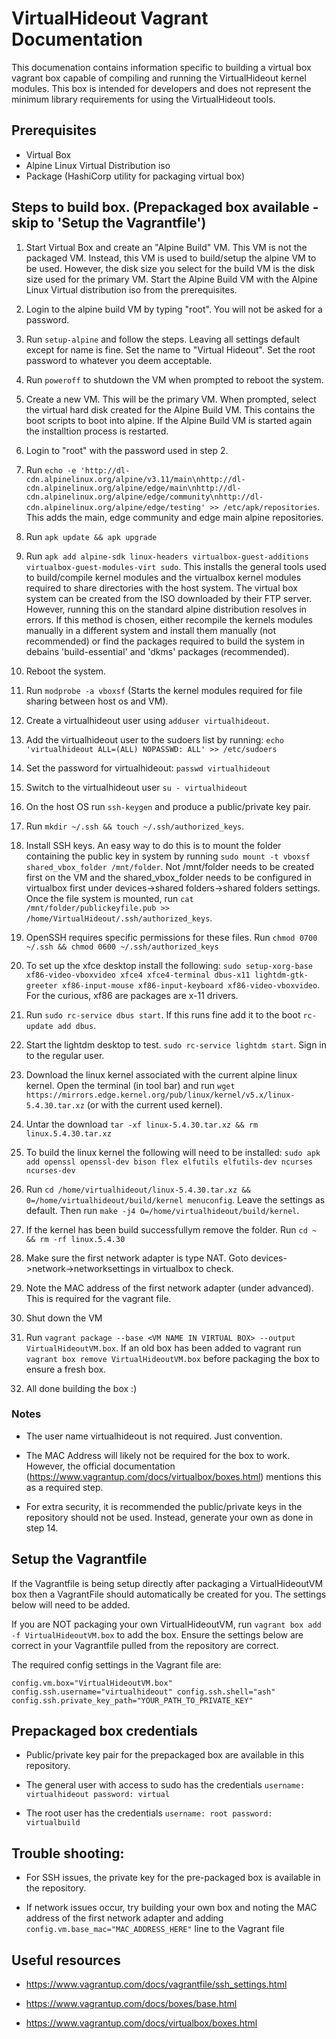 # VirtualHideout Vagrant Documentation

This documenation contains information specific to building a virtual box vagrant box
capable of compiling and running the VirtualHideout kernel modules. This box is intended for developers and does not represent the minimum library requirements for using the VirtualHideout tools.

## Prerequisites
- Virtual Box
- Alpine Linux Virtual Distribution iso
- Package (HashiCorp utility for packaging virtual box)

## Steps to build box. (Prepackaged box available - skip to 'Setup the Vagrantfile')

1. Start Virtual Box and create an "Alpine Build" VM. This VM is not the packaged VM.
Instead, this VM is used to build/setup the alpine VM to be used. However, the disk size you select for the build VM is the disk size used for the primary VM. 
Start the Alpine Build VM with the Alpine Linux Virtual distribution iso from the prerequisites.

2. Login to the alpine build VM by typing "root". You will not be asked for a password.

3. Run `setup-alpine` and follow the steps. Leaving all settings default except for name is fine. Set the name to "Virtual Hideout". Set the root password to whatever you deem acceptable.

4. Run `poweroff` to shutdown the VM when prompted to reboot the system.

5. Create a new VM. This will be the primary VM. When prompted, select the virtual hard disk created for the Alpine Build VM. This contains the boot scripts to boot into alpine. If the Alpine Build VM is started again the installtion process is restarted.

6. Login to "root" with the password used in step 2.

7. Run `echo -e 'http://dl-cdn.alpinelinux.org/alpine/v3.11/main\nhttp://dl-cdn.alpinelinux.org/alpine/edge/main\nhttp://dl-cdn.alpinelinux.org/alpine/edge/community\nhttp://dl-cdn.alpinelinux.org/alpine/edge/testing' >> /etc/apk/repositories`. This adds the main, edge community and edge main alpine repositories.

8. Run `apk update && apk upgrade`

9. Run `apk add alpine-sdk linux-headers virtualbox-guest-additions virtualbox-guest-modules-virt sudo`. This installs the general tools used to build/compile kernel modules and the virtualbox kernel modules required to share directories with the host system. The virtual box system can be created from the ISO downloaded by their FTP server. However, running this on the standard alpine distribution resolves in errors. If this method is chosen, either recompile the kernels modules manually in a different system and install them manually (not recommended) or find the packages required to build the system in debains 'build-essential' and 'dkms' packages (recommended).

10. Reboot the system.

11. Run `modprobe -a vboxsf` (Starts the kernel modules required for file sharing between host os and VM).

12. Create a virtualhideout user using `adduser virtualhideout`.

13. Add the virtualhideout user to the sudoers list by running: `echo 'virtualhideout ALL=(ALL) NOPASSWD: ALL' >> /etc/sudoers`

14. Set the password for virtualhideout: `passwd virtualhideout`

15. Switch to the virtualhideout user `su - virtualhideout`

16. On the host OS run `ssh-keygen` and produce a public/private key pair.

17. Run `mkdir ~/.ssh && touch ~/.ssh/authorized_keys`.

18. Install SSH keys.  An easy way to do this is to mount the folder containing the public key in system by running `sudo mount -t vboxsf shared_vbox_folder /mnt/folder`. Not /mnt/folder needs to be created first on the VM and the shared_vbox_folder needs to be configured in virtualbox first under devices->shared folders->shared folders settings. Once the file system is mounted, run `cat /mnt/folder/publickeyfile.pub >> /home/VirtualHideout/.ssh/authorized_keys`.

19. OpenSSH requires specific permissions for these files. Run `chmod 0700 ~/.ssh && chmod 0600 ~/.ssh/authorized_keys`

20. To set up the xfce desktop install the following: `sudo setup-xorg-base xf86-video-vboxvideo xfce4 xfce4-terminal dbus-x11 lightdm-gtk-greeter xf86-input-mouse xf86-input-keyboard xf86-video-vboxvideo`. For the curious, xf86 are packages are x-11 drivers.

21. Run `sudo rc-service dbus start`. If this runs fine add it to the boot `rc-update add dbus`.

22. Start the lightdm desktop to test. `sudo rc-service lightdm start`. Sign in to the regular user.

23. Download the linux kernel associated with the current alpine linux kernel. Open the terminal (in tool bar) and run `wget https://mirrors.edge.kernel.org/pub/linux/kernel/v5.x/linux-5.4.30.tar.xz` (or with the current used kernel).

24. Untar the download `tar -xf linux-5.4.30.tar.xz && rm linux.5.4.30.tar.xz`

25. To build the linux kernel the following will need to be installed: `sudo apk add openssl openssl-dev bison flex elfutils elfutils-dev ncurses ncurses-dev`

26. Run `cd /home/virtualhideout/linux-5.4.30.tar.xz && 0=/home/virtualhideout/build/kernel menuconfig`. Leave the settings as default. Then run `make -j4 O=/home/virtualhideout/build/kernel`.

27. If the kernel has been build successfullym remove the folder. Run `cd ~ && rm -rf linux.5.4.30`

28. Make sure the first network adapter is type NAT. Goto devices->network->networksettings in virtualbox to check.

29. Note the MAC address of the first network adapter (under advanced). This is required for the vagrant file.

30. Shut down the VM

31. Run `vagrant package --base <VM NAME IN VIRTUAL BOX> --output VirtualHideoutVM.box`. If an old box has been added to vagrant run `vagrant box remove VirtualHideoutVM.box` before packaging the box to ensure a fresh box.

32. All done building the box :)

### Notes

* The user name virtualhideout is not required. Just convention.

* The MAC Address will likely not be required for the box to work. However, the official documentation (https://www.vagrantup.com/docs/virtualbox/boxes.html) mentions this as a required step.

* For extra security, it is recommended the public/private keys in the repository should not be used. Instead, generate your own as done in step 14.

## Setup the Vagrantfile

If the Vagrantfile is being setup directly after packaging a VirtualHideoutVM box then a VagrantFile should automatically be created for you. The settings below will need to be added.

If you are NOT packaging your own VirtualHideoutVM, run `vagrant box add -f VirtualHideoutVM.box` to add the box. Ensure the settings below are correct in your Vagrantfile pulled from the repository are correct.

The required config settings in the Vagrant file are:

`config.vm.box="VirtualHideoutVM.box"
config.ssh.username="virtualhideout"
config.ssh.shell="ash"
config.ssh.private_key_path="YOUR_PATH_TO_PRIVATE_KEY"`

## Prepackaged box credentials

* Public/private key pair for the prepackaged box are available in this repository.

* The general user with access to sudo has the credentials `username: virtualhideout password: virtual`

* The root user has the credentials `username: root password: virtualbuild`

## Trouble shooting:

* For SSH issues, the private key for the pre-packaged box is available in the repository.

* If network issues occur, try building your own box and noting the MAC address of the first network adapter and adding `config.vm.base_mac="MAC_ADDRESS_HERE"` line to the Vagrant file

## Useful resources

* https://www.vagrantup.com/docs/vagrantfile/ssh_settings.html

* https://www.vagrantup.com/docs/boxes/base.html

* https://www.vagrantup.com/docs/virtualbox/boxes.html


